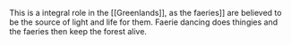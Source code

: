 This is a integral role in the [[Greenlands]], as the faeries]] are believed to be  the source of light and life for them. Faerie dancing does thingies and the faeries then keep the forest alive.